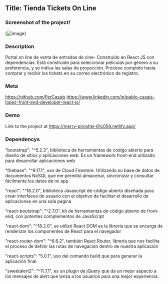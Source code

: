 ## Title: Tienda Tickets On Line 

### Screenshot of the project! 
(![image](https://user-images.githubusercontent.com/116609929/218588311-f0bd504c-e86b-4c7c-b01e-843161036b0a.png))

### Description
Portal on line de venta de entradas de cine- Construido en React JS con dependencias. Está construido para seleccionar peliculas por género a su preferencia, y se indica las salas de proyección. Proceso completo hasta comprar y recibir los tickets en su correo electrónico de registro. 

### Meta
https://github.com/FerCasais
https://www.linkedin.com/in/pablo-casais-lopez-front-end-developer-react-js/

### Demo
Link to the project at https://merry-piroshki-61c056.netlify.app/

### Dependencys
"bootstrap": "^5.2.3", biblioteca de herramientas de código abierto para diseño de sitios y aplicaciones web. Es un framework front-end utilizado para desarrollar aplicaciones web

"firebase": "^9.17.1", uso de Cloud Firestore. Utilizando su base de datos de documentos NoSQL que me permitió almacenar, sincronizar y consultar fácilmente los datos de mi app.

"react": "^18.2.0",  biblioteca Javascript de código abierto diseñada para crear interfaces de usuario con el objetivo de facilitar el desarrollo de aplicaciones en una sola página

"react-bootstrap": "^2.7.0",  kit de herramientas de código abierto de front-end, con potentes complementos de JavaScript

"react-dom": "^18.2.0", se utilizó React DOM es la librería que se encarga de renderizar los componentes de React para el navegador

"react-router-dom": "^6.6.2", también React Router, librería que nos facilita el proceso de definir las rutas de navegación dentro de nuestra aplicación

"react-scripts": "5.0.1", uso del comando build que para generar la aplicación final. 

"sweetalert2": "^11.7.1", es un plugin de jQuery que da un mejor aspecto a los mensajes de alert que lanza a los usuarios para una mejor experiencia.
    